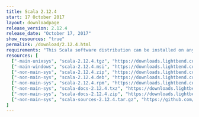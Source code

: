 ```yaml
---
title: Scala 2.12.4
start: 17 October 2017
layout: downloadpage
release_version: 2.12.4
release_date: "October 17, 2017"
show_resources: "true"
permalink: /download/2.12.4.html
requirements: "This Scala software distribution can be installed on any Unix-like or Windows system. It requires Java 8 or later, available <a href='http://www.java.com/'>here</a>."
resources: [
  ["-main-unixsys", "scala-2.12.4.tgz", "https://downloads.lightbend.com/scala/2.12.4/scala-2.12.4.tgz", "Mac OS X, Unix, Cygwin", "18.83M"],
  ["-main-windows", "scala-2.12.4.msi", "https://downloads.lightbend.com/scala/2.12.4/scala-2.12.4.msi", "Windows (msi installer)", "126.38M"],
  ["-non-main-sys", "scala-2.12.4.zip", "https://downloads.lightbend.com/scala/2.12.4/scala-2.12.4.zip", "Windows", "18.87M"],
  ["-non-main-sys", "scala-2.12.4.deb", "https://downloads.lightbend.com/scala/2.12.4/scala-2.12.4.deb", "Debian", "145.23M"],
  ["-non-main-sys", "scala-2.12.4.rpm", "https://downloads.lightbend.com/scala/2.12.4/scala-2.12.4.rpm", "RPM package", "125.81M"],
  ["-non-main-sys", "scala-docs-2.12.4.txz", "https://downloads.lightbend.com/scala/2.12.4/scala-docs-2.12.4.txz", "API docs", "56.52M"],
  ["-non-main-sys", "scala-docs-2.12.4.zip", "https://downloads.lightbend.com/scala/2.12.4/scala-docs-2.12.4.zip", "API docs", "109.65M"],
  ["-non-main-sys", "scala-sources-2.12.4.tar.gz", "https://github.com/scala/scala/archive/v2.12.4.tar.gz", "Sources", ""]
]
---
```

